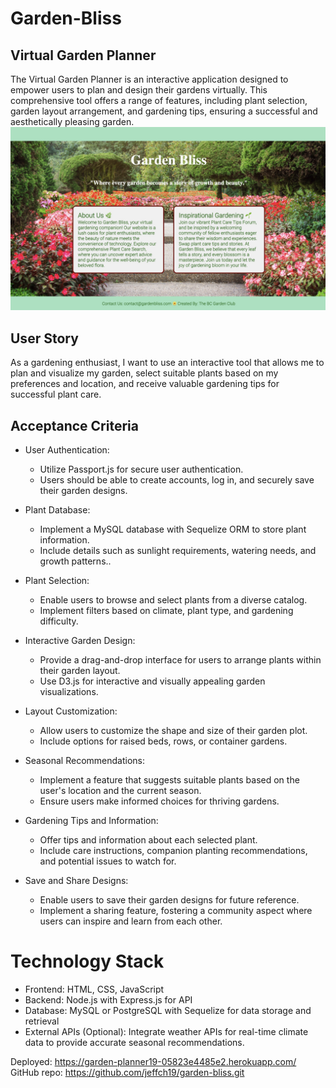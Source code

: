 # Garden-Bliss
## Virtual Garden Planner
The Virtual Garden Planner is an interactive application designed to empower users to plan and design their gardens virtually. This comprehensive tool offers a range of features, including plant selection, garden layout arrangement, and gardening tips, ensuring a successful and aesthetically pleasing garden.
![Garden Planner](/public/css/images/HomepageCover.jpg)
## User Story
As a gardening enthusiast, I want to use an interactive tool that allows me to plan and visualize my garden, select suitable plants based on my preferences and location, and receive valuable gardening tips for successful plant care.

## Acceptance Criteria
* User Authentication:
    * Utilize Passport.js for secure user authentication.
    * Users should be able to create accounts, log in, and securely save their garden designs.

* Plant Database:
    * Implement a MySQL database with Sequelize ORM to store plant information.
    * Include details such as sunlight requirements, watering needs, and growth patterns.. 

* Plant Selection:
    * Enable users to browse and select plants from a diverse catalog.
    * Implement filters based on climate, plant type, and gardening difficulty.

* Interactive Garden Design:
    * Provide a drag-and-drop interface for users to arrange plants within their garden layout.
    * Use D3.js for interactive and visually appealing garden visualizations.

* Layout Customization:

    * Allow users to customize the shape and size of their garden plot.
    * Include options for raised beds, rows, or container gardens.

* Seasonal Recommendations:

    * Implement a feature that suggests suitable plants based on the user's location and the current season.
    * Ensure users make informed choices for thriving gardens.

* Gardening Tips and Information:
    * Offer tips and information about each selected plant.
    * Include care instructions, companion planting recommendations, and potential issues to watch for.

* Save and Share Designs:
    * Enable users to save their garden designs for future reference.
    * Implement a sharing feature, fostering a community aspect where users can inspire and learn from each other.

# Technology Stack
* Frontend: HTML, CSS, JavaScript 
* Backend: Node.js with Express.js for API
* Database: MySQL or PostgreSQL with Sequelize for data storage and retrieval
* External APIs (Optional): Integrate weather APIs for real-time climate data to provide accurate seasonal recommendations.

Deployed: https://garden-planner19-05823e4485e2.herokuapp.com/ 
GitHub repo: https://github.com/jeffch19/garden-bliss.git